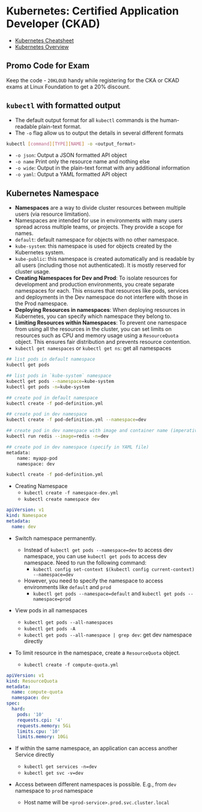 # Kubernetes: Certified Application Developer (CKAD)

- [Kubernetes Cheatsheet](https://kubernetes.io/docs/reference/kubectl/quick-reference/)
- [Kubernetes Overview](https://kubernetes.io/docs/reference/kubectl/)

## Promo Code for Exam

Keep the code - `20KLOUD` handy while registering for the CKA or CKAD exams at Linux Foundation to get a 20% discount.

## `kubectl` with formatted output

- The default output format for all `kubectl` commands is the human-readable plain-text format.
- The `-o` flag allow us to output the details in several different formats

```sh
kubectl [command][TYPE][NAME] -o <output_format>
```

- `-o json`: Output a JSON formatted API object
- `-o name` Print only the resource name and nothing else
- `-o wide`: Output in the plain-text format with any additional information
- `-o yaml`: Output a YAML formatted API object

## Kubernetes Namespace

- **Namespaces** are a way to divide cluster resources between multiple users (via resource limitation).
- Namespaces are intended for use in environments with many users spread across multiple teams, or projects. They provide a scope for names.
- `default`: default namespace for objects with no other namespace.
- `kube-system`: this namespace is used for objects created by the Kubernetes system.
- `kube-public`: this namespace is created automatically and is readable by all users (including those not authenticated). It is mostly reserved for cluster usage.
- **Creating Namespaces for Dev and Prod**: To isolate resources for development and production environments, you create separate namespaces for each. This ensures that resources like pods, services and deployments in the Dev namespace do not interfere with those in the Prod namespace.
- **Deploying Resources in namespaces**: When deploying resources in Kubernetes, you can specify which namespace they belong to.
- **Limiting Resources within Namespaces**: To prevent one namespace from using all the resources in the cluster, you can set limits on resources such as CPU and memory usage using a `ResourceQuota` object. This ensures fair distribution and prevents resource contention.
- `kubectl get namespaces` or `kubectl get ns`: get all namespaces

```sh
## list pods in default namespace
kubectl get pods

## list pods in `kube-system` namespace
kubectl get pods --namespace=kube-system
kubectl get pods -n=kube-system
```

```sh
## create pod in default namespace
kubectl create -f pod-definition.yml

## create pod in dev namespace
kubectl create -f pod-definition.yml --namespace=dev

## create pod in dev namespace with image and container name (imperative)
kubectl run redis --image=redis -n=dev

## create pod in dev namespace (specify in YAML file)
metadata:
    name: myapp-pod
    namespace: dev

kubectl create -f pod-definition.yml
```

- Creating Namespace
  - `kubectl create -f namespace-dev.yml`
  - `kubectl create namespace dev`

```yaml
apiVersion: v1
kind: Namespace
metadata:
  name: dev
```

- Switch namespace permanently.

  - Instead of `kubectl get pods --namespace=dev` to access dev namespace, you can use `kubectl get pods` to access dev namespace. Need to run the following command:
    - `kubectl config set-context $(kubectl config current-context) --namespace=dev`
  - However, you need to specify the namespace to access environments like `default` and `prod`
    - `kubectl get pods --namespace=default` and `kubectl get pods --namespace=prod`

- View pods in all namespaces
  - `kubectl get pods --all-namespaces`
  - `kubectl get pods -A`
  - `kubectl get pods --all-namespace | grep dev`: get dev namespace directly

- To limit resource in the namespace, create a `ResourceQuota` object.
  - `kubectl create -f compute-quota.yml`

```yaml
apiVersion: v1
kind: ResourceQuota
metadata:
  name: compute-quota
  namespace: dev
spec:
  hard:
    pods: '10'
    requests.cpi: '4'
    requests.memory: 5Gi
    limits.cpu: '10'
    limits.memory: 10Gi
```

- If within the same namespace, an application can access another Service directly
    - `kubectl get services -n=dev`
    - `kubectl get svc -v=dev`

- Access between different namespaces is possible. E.g., from `dev` namespace to `prod` namespace
    - Host name will be `<prod-service>.prod.svc.cluster.local`